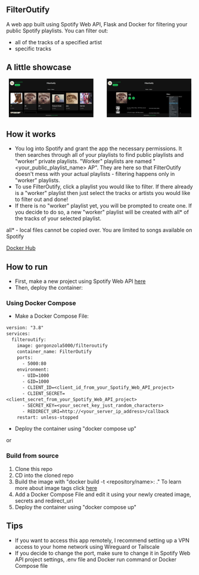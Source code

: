 ## FilterOutify
A web app built using Spotify Web API, Flask and Docker for filtering your public Spotify playlists.
You can filter out:
- all of the tracks of a specified artist
- specific tracks

## A little showcase

<p align="center">
  <img alt="playlists" src="./showcase_pictures/playlists.png" width="45%">
&nbsp; &nbsp; &nbsp; &nbsp;
  <img alt="by_artist" src="./showcase_pictures/by_artist.png" width="45%">
</p>

## How it works
- You log into Spotify and grant the app the necessary permissions. It then searches through all of your playlists to find public playlists and "worker" private playlists. "Worker" playlists are named "<your_public_playlist_name> AP". They are here so that FilterOutify doesn't mess with your actual playlists - filtering happens only in "worker" playlists.
- To use FilterOutify, click a playlist you would like to filter. If there already is a "worker" playlist then just select the tracks or artists you would like to filter out and done!
- If there is no "worker" playlist yet, you will be prompted to create one. If you decide to do so, a new "worker" playlist will be created with all* of the tracks of your selected playlist.

all* - local files cannot be copied over. You are limited to songs available on Spotify

[Docker Hub](https://hub.docker.com/repository/docker/gorgonzola5000/filteroutify/)

## How to run

- First, make a new project using Spotify Web API [here](https://developer.spotify.com/dashboard)
- Then, deploy the container:

### Using Docker Compose

- Make a Docker Compose File:
```
version: "3.8"
services:
  filteroutify:
    image: gorgonzola5000/filteroutify
    container_name: FilterOutify
    ports:
      - 5000:80
    environment:
      - UID=1000
      - GID=1000
      - CLIENT_ID=<client_id_from_your_Spotify_Web_API_project>
      - CLIENT_SECRET=<client_secret_from_your_Spotify_Web_API_project>
      - SECRET_KEY=<your_secret_key_just_random_characters>
      - REDIRECT_URI=http://<your_server_ip_address>/callback
    restart: unless-stopped
```
- Deploy the container using "docker compose up"

or

### Build from source
1. Clone this repo
2. CD into the cloned repo
3. Build the image with "docker build -t <repository/name>:<tag> ." To learn more about image tags click [here](https://docs.docker.com/engine/reference/commandline/image_build/#tag)
4. Add a Docker Compose File and edit it using your newly created image, secrets and redirect_uri
5. Deploy the container using "docker compose up"

## Tips
- If you want to access this app remotely, I recommend setting up a VPN access to your home network using Wireguard or Tailscale
- If you decide to change the port, make sure to change it in Spotify Web API project settings, .env file and Docker run command or Docker Compose file
